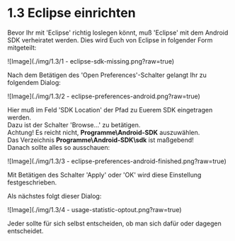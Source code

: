 ﻿# 1.3 Eclipse einrichten

Bevor Ihr mit 'Eclipse' richtig loslegen könnt, muß 'Eclipse' mit dem Android SDK verheiratet werden. 
Dies wird Euch von Eclipse in folgender Form mitgeteilt:

![Image](./img/1.3/1 - eclipse-sdk-missing.png?raw=true)

Nach dem Betätigen des 'Open Preferences'-Schalter gelangt Ihr zu folgendem Dialog:

![Image](./img/1.3/2 - eclipse-preferences-android.png?raw=true)

Hier muß im Feld 'SDK Location' der Pfad zu Euerem SDK eingetragen werden.  
Dazu ist der Schalter 'Browse...' zu betätigen.  
Achtung! Es reicht nicht, __Programme\Android-SDK__ auszuwählen.  
Das Verzeichnis __Programme\Android-SDK\sdk__ ist maßgebend!  
Danach sollte alles so ausschauen:

![Image](./img/1.3/3 - eclipse-preferences-android-finished.png?raw=true)

Mit Betätigen des Schalter 'Apply' oder 'OK' wird diese Einstellung festgeschrieben.

Als nächstes folgt dieser Dialog:

![Image](./img/1.3/4 - usage-statistic-optout.png?raw=true)

Jeder sollte für sich selbst entscheiden, ob man sich dafür oder dagegen entscheidet.



 

